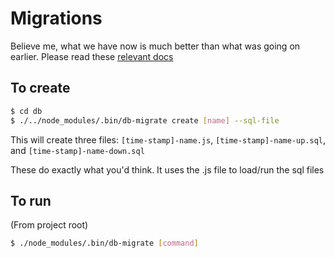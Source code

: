 # Migrations

Believe me, what we have now is much better than what was going on earlier. Please read these [relevant docs](https://db-migrate.readthedocs.io/en/latest/)

## To create

```bash
$ cd db
$ ./../node_modules/.bin/db-migrate create [name] --sql-file
```

This will create three files: `[time-stamp]-name.js`, `[time-stamp]-name-up.sql`, and `[time-stamp]-name-down.sql`

These do exactly what you'd think. It uses the .js file to load/run the sql files

## To run

(From project root)

```bash
$ ./node_modules/.bin/db-migrate [command]
```
